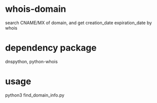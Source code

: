 # whois-domain
search CNAME/MX of domain, and get creation_date expiration_date by whois

# dependency package 

dnspython, python-whois

# usage

python3 find_domain_info.py

